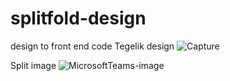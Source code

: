 # splitfold-design
design to front end code
Tegelik design
![Capture](https://user-images.githubusercontent.com/92164267/211014411-42d3c195-5349-47d8-805c-147bf3a8a406.PNG)

Split image
![MicrosoftTeams-image](https://user-images.githubusercontent.com/92164267/211013651-713d6543-0435-46a9-b342-42729fdb3d96.png)
